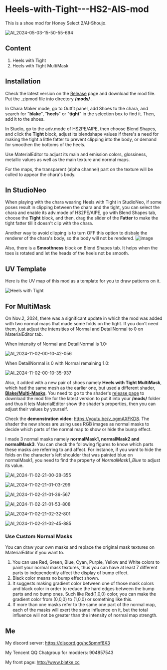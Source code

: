 # Heels-with-Tight---HS2-AIS-mod
This is a shoe mod for Honey Select 2/AI-Shoujo.

![AI_2024-05-03-15-50-55-694](https://github.com/Blatke/Heels-with-Tight---HS2-AIS-mod/assets/125734582/181db1ce-c188-4af0-b289-a16e5998a77f)

## Content
1. Heels with Tight
2. Heels with Tight MultiMask

## Installation
Check the latest version on the [Release](https://github.com/Blatke/Heels-with-Tight---HS2-AIS-mod/releases) page and download the mod file. Put the .zipmod file into directory **/mods/** .

In Chara Maker mode, go to Outfit panel, add Shoes to the chara, and search for "**blake**", "**heels**" or "**tight**" in the selection box to find it. 
Then, add it to the shoes.

In Studio, go to the adv.mode of HS2PE/AIPE, then choose Blend Shapes, and click the **Tight** block, adjust its blendshape values if there's a need for making the tight a little fatter to prevent clipping into the body, or demand for smoothen the bottoms of the heels.

Use MaterialEditor to adjust its main and emission colors, glossiness, metallic values as well as the main texture and normal maps.

For the maps, the transparent (alpha channel) part on the texture will be culled to appear the chara's body.

## In StudioNeo
When playing with the chara wearing Heels with Tight in StudioNeo, if some poses result in clipping between the chara and the tight, you can select the chara and enable its adv.mode of HS2PE/AIPE, go with Blend Shapes tab, choose the **Tight** block, and then, drag the slider of the **Fatter** to make the tight fatter till it doesn't clip with the chara.

Another way to avoid clipping is to turn OFF this option to disbale the renderer of the chara's body, so the body will not be rendered.
![image](https://github.com/Blatke/Heels-with-Tight---HS2-AIS-mod/assets/125734582/b26468de-6dbd-4549-89cf-3f0cb8439ebb)

Also, there is a **Smoothness** block on Blend Shapes tab. It helps when the toes is rotated and let the heads of the heels not be smooth.

## UV Template
Here is the UV map of this mod as a template for you to draw patterns on it.

![Heels with Tight](https://github.com/user-attachments/assets/43fcb2c4-b145-4e0c-bea0-4bd13e7a88ee)

## For MultiMask
On Nov.2, 2024, there was a significant update in which the mod was added with two normal maps that made some folds on the tight. If you don't need them, just adjust the intensities of Normal and DetailNormal to 0 on MaterialEditor tab.

When intensity of Normal and DetailNormal is 1.0:

![AI_2024-11-02-00-10-42-056](https://github.com/user-attachments/assets/b8c26115-565b-4a93-b90b-5fb1ec920f8b)

When DetailNormal is 0 with Normal remaining 1.0:

![AI_2024-11-02-00-10-35-937](https://github.com/user-attachments/assets/4c681881-927a-4904-b581-d80f10fadb52)


Also, it added with a new pair of shoes namely **Heels with Tight MultiMask**, which had the same mesh as the earlier one, but used a different shader, **[Blake/Multi-Masks](https://github.com/Blatke/Multi-Mask-Shader-for-ME)**. You need to go to the shader's [release page](https://github.com/Blatke/Multi-Mask-Shader-for-ME/releases) to download the mod file for the latest version to put it into your **/mods/** folder and thus it lets MaterialEditor show the shader's properties, then you can adjust their values by yourself.

Check the **demonstration video**: https://youtu.be/v_ogmAXFKD8. The shader the new shoes are using uses RGB images as normal masks to decide which parts of the normal map to show or hide the bump effect.

I made 3 normal masks namely **normalMask1, normalMask2 and normalMask3**. You can check the following figures to know which parts these masks are referring to and affect. For instance, if you want to hide the folds on the character's left shoulder that was painted blue on normalMask1, you need to find the property of _NormalMask1_Blue_ to adjust its value. 

![AI_2024-11-02-21-00-28-355](https://github.com/user-attachments/assets/7c681293-a5ea-45df-a58a-38fe52251a41)

![AI_2024-11-02-21-01-03-299](https://github.com/user-attachments/assets/d0492814-d07c-4efc-868d-2fff50f687fe)

![AI_2024-11-02-21-01-36-567](https://github.com/user-attachments/assets/763cc4bc-d760-4a01-83a9-4ba7a85c765a)

![AI_2024-11-02-21-01-53-808](https://github.com/user-attachments/assets/7833cacc-7de0-4a4b-bb13-3aa9d3cacfbc)

![AI_2024-11-02-21-02-32-801](https://github.com/user-attachments/assets/a6dae683-2d76-4809-ae4f-f585d3a77674)

![AI_2024-11-02-21-02-45-885](https://github.com/user-attachments/assets/a9c20260-2bac-49a3-99c0-e27ff0cf7610)

### Use Custom Normal Masks
You can draw your own masks and replace the original mask textures on MaterialEditor if you want to. 
1. You can use Red, Green, Blue, Cyan, Purple, Yellow and White colors to paint your normal mask textures, thus you can have at least 7 different parts to independently affect the display of bump effect.
2. Black color means no bump effect shown.
3. It suggests making gradient color between one of those mask colors and black color in order to reduce the hard edges between the bump parts and no bump ones. Such like Red(1,0,0) color, you can make the gradient color from (0,0,0) to (1,0,0) or something like this.
4. If more than one masks refer to the same one part of the normal map, each of the masks will exert the same influence on it, but the total influence will not be greater than the intensity of normal map strength.

## Me
My discord server: https://discord.gg/nc5pmnf8X3

My Tencent QQ Chatgroup for modders: 904857543

My front page: http://www.blatke.cc
